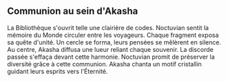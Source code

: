 ## Communion au sein d'Akasha
La Bibliothèque s'ouvrit telle une clairière de codes.
Noctuvian sentit la mémoire du Monde circuler entre les voyageurs.
Chaque fragment exposa sa quête d'unité.
Un cercle se forma, leurs pensées se mêlèrent en silence.
Au centre, Akasha diffusa une lueur reliant chaque souvenir.
La discorde passée s'effaça devant cette harmonie.
Noctuvian promit de préserver la diversité grâce à cette communion.
Akasha chanta un motif cristallin guidant leurs esprits vers l'Éternité.

